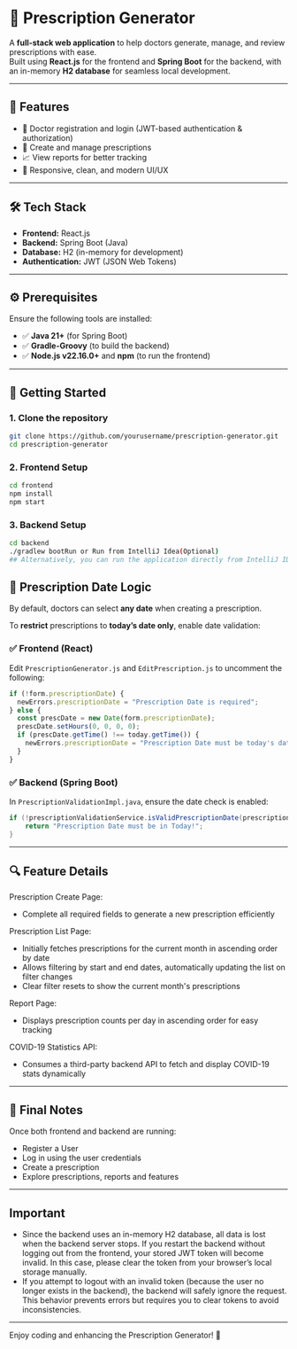 # 📝 Prescription Generator

A **full-stack web application** to help doctors generate, manage, and review prescriptions with ease.  
Built using **React.js** for the frontend and **Spring Boot** for the backend, with an in-memory **H2 database** for seamless local development.

---

## 🚀 Features

- 🔐 Doctor registration and login (JWT-based authentication & authorization)
- 💊 Create and manage prescriptions
- 📈 View reports for better tracking
- 📱 Responsive, clean, and modern UI/UX

---

## 🛠 Tech Stack

- **Frontend:** React.js  
- **Backend:** Spring Boot (Java)  
- **Database:** H2 (in-memory for development)  
- **Authentication:** JWT (JSON Web Tokens)

---

## ⚙️ Prerequisites

Ensure the following tools are installed:

- ✅ **Java 21+** (for Spring Boot)
- ✅ **Gradle-Groovy** (to build the backend)
- ✅ **Node.js v22.16.0+** and **npm** (to run the frontend)

---

## 🧩 Getting Started

### 1. Clone the repository

```bash
git clone https://github.com/yourusername/prescription-generator.git
cd prescription-generator
```

### 2. Frontend Setup

```bash
cd frontend
npm install
npm start
```

### 3. Backend Setup

```bash
cd backend
./gradlew bootRun or Run from IntelliJ Idea(Optional)
## Alternatively, you can run the application directly from IntelliJ IDEA (optional)
```

## 📅 Prescription Date Logic

By default, doctors can select **any date** when creating a prescription.

To **restrict** prescriptions to **today’s date only**, enable date validation:

### ✅ Frontend (React)

Edit `PrescriptionGenerator.js` and `EditPrescription.js` to uncomment the following:

```js
if (!form.prescriptionDate) {
  newErrors.prescriptionDate = "Prescription Date is required";
} else {
  const prescDate = new Date(form.prescriptionDate);
  prescDate.setHours(0, 0, 0, 0);
  if (prescDate.getTime() !== today.getTime()) {
    newErrors.prescriptionDate = "Prescription Date must be today's date";
  }
}
```

### ✅ Backend (Spring Boot)

In `PrescriptionValidationImpl.java`, ensure the date check is enabled:

```java
if (!prescriptionValidationService.isValidPrescriptionDate(prescriptionDTO.getPrescriptionDate())) {
    return "Prescription Date must be in Today!";
}
```

---
## 🔍 Feature Details
Prescription Create Page:
- Complete all required fields to generate a new prescription efficiently 

Prescription List Page:
- Initially fetches prescriptions for the current month in ascending order by date
- Allows filtering by start and end dates, automatically updating the list on filter changes
- Clear filter resets to show the current month's prescriptions

Report Page:
- Displays prescription counts per day in ascending order for easy tracking

COVID-19 Statistics API:
- Consumes a third-party backend API to fetch and display COVID-19 stats dynamically

---

## 🙌 Final Notes

Once both frontend and backend are running:
- Register a User
- Log in using the user credentials
- Create a prescription
- Explore prescriptions, reports and features

---

## Important
- Since the backend uses an in-memory H2 database, all data is lost when the backend server stops. If you restart the backend without logging out from the frontend, your stored JWT token will become invalid. In this case, please clear the token from your browser’s local storage manually.
- If you attempt to logout with an invalid token (because the user no longer exists in the backend), the backend will safely ignore the request. This behavior prevents errors but requires you to clear tokens to avoid inconsistencies.
---

Enjoy coding and enhancing the Prescription Generator! 🎉